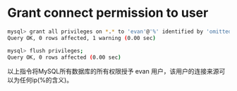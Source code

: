 # Grant connect permission to user
```bash
mysql> grant all privileges on *.* to 'evan'@'%' identified by 'omitted' with grant option;
Query OK, 0 rows affected, 1 warning (0.00 sec)

mysql> flush privileges;
Query OK, 0 rows affected (0.00 sec)
```
以上指令将MySQL所有数据库的所有权限授予 evan 用户，该用户的连接来源可以为任何ip(%的含义)。